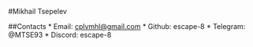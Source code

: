 #Mikhail Tsepelev

##Contacts
    * Email: cplvmhl@gmail.com
    * Github: escape-8
    * Telegram: @MTSE93
    * Discord: escape-8
